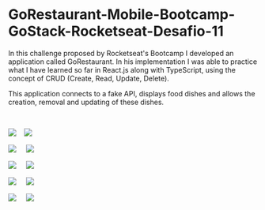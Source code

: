 # GoRestaurant-Mobile-Bootcamp-GoStack-Rocketseat-Desafio-11

<p>
In this challenge proposed by Rocketseat's Bootcamp I developed an application called GoRestaurant.
In his implementation I was able to practice what I have learned so far in React.js along with TypeScript, using the concept of CRUD (Create, Read, Update, Delete).
    
This application connects to a fake API, displays food dishes and allows the creation, removal and updating of these dishes.
</p>

</br>

![](gif01.gif) _&nbsp;&nbsp;_ ![](gif02.gif) 
</br>

![](tela01.png) _&nbsp;&nbsp;&nbsp;_ ![](tela02.png)
</br>

![](tela03.png) _&nbsp;&nbsp;&nbsp;_ ![](tela04.png) 
</br>

![](tela05.png) _&nbsp;&nbsp;&nbsp;_ ![](tela06.png)
</br>

![](tela07.png) _&nbsp;&nbsp;&nbsp;_ ![](tela08.png)


